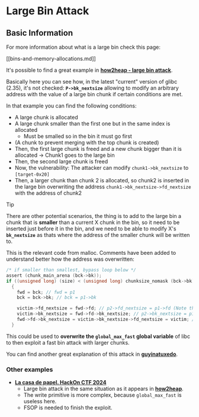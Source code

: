 # Large Bin Attack

## Basic Information

For more information about what is a large bin check this page:

[[bins-and-memory-allocations.md]]

It's possible to find a great example in [**how2heap - large bin attack**](https://github.com/shellphish/how2heap/blob/master/glibc_2.35/large_bin_attack.c).

Basically here you can see how, in the latest "current" version of glibc (2.35), it's not checked: **`P->bk_nextsize`** allowing to modify an arbitrary address with the value of a large bin chunk if certain conditions are met.

In that example you can find the following conditions:

- A large chunk is allocated
- A large chunk smaller than the first one but in the same index is allocated
  - Must be smalled so in the bin it must go first
- (A chunk to prevent merging with the top chunk is created)
- Then, the first large chunk is freed and a new chunk bigger than it is allocated -> Chunk1 goes to the large bin
- Then, the second large chunk is freed
- Now, the vulnerability: The attacker can modify `chunk1->bk_nextsize` to `[target-0x20]`
- Then, a larger chunk than chunk 2 is allocated, so chunk2 is inserted in the large bin overwriting the address `chunk1->bk_nextsize->fd_nextsize` with the address of chunk2

> [!TIP]
> There are other potential scenarios, the thing is to add to the large bin a chunk that is **smaller** than a current X chunk in the bin, so it need to be inserted just before it in the bin, and we need to be able to modify X's **`bk_nextsize`** as thats where the address of the smaller chunk will be written to.

This is the relevant code from malloc. Comments have been added to understand better how the address was overwritten:

```c
/* if smaller than smallest, bypass loop below */
assert (chunk_main_arena (bck->bk));
if ((unsigned long) (size) < (unsigned long) chunksize_nomask (bck->bk))
  {
    fwd = bck; // fwd = p1
    bck = bck->bk; // bck = p1->bk

    victim->fd_nextsize = fwd->fd; // p2->fd_nextsize = p1->fd (Note that p1->fd is p1 as it's the only chunk)
    victim->bk_nextsize = fwd->fd->bk_nextsize; // p2->bk_nextsize = p1->fd->bk_nextsize
    fwd->fd->bk_nextsize = victim->bk_nextsize->fd_nextsize = victim; // p1->fd->bk_nextsize->fd_nextsize = p2
  }
```

This could be used to **overwrite the `global_max_fast` global variable** of libc to then exploit a fast bin attack with larger chunks.

You can find another great explanation of this attack in [**guyinatuxedo**](https://guyinatuxedo.github.io/32-largebin_attack/largebin_explanation0/index.html).

### Other examples

- [**La casa de papel. HackOn CTF 2024**](https://7rocky.github.io/en/ctf/other/hackon-ctf/la-casa-de-papel/)
  - Large bin attack in the same situation as it appears in [**how2heap**](https://github.com/shellphish/how2heap/blob/master/glibc_2.35/large_bin_attack.c).
  - The write primitive is more complex, because `global_max_fast` is useless here.
  - FSOP is needed to finish the exploit.

